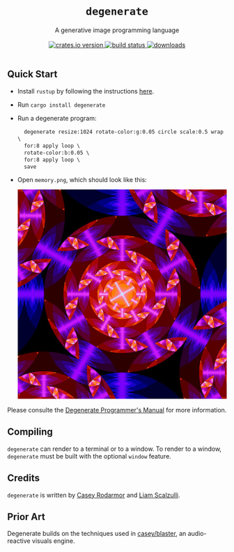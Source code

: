 <h1 align="center"><code>degenerate</code></h1>
<div align="center">A generative image programming language</div>
<br>
<div align="center">
  <a href="https://crates.io/crates/degenerate">
    <img src="https://img.shields.io/crates/v/degenerate.svg" alt="crates.io version">
  </a>
  <a href="https://github.com/casey/degenerate/actions">
    <img src="https://github.com/casey/degenerate/workflows/CI/badge.svg" alt="build status">
  </a>
  <a href="https://github.com/casey/degenerate/releases">
    <img src="https://img.shields.io/github/downloads/casey/degenerate/total.svg" alt="downloads">
  </a>
</div>
<br>

## Quick Start

- Install `rustup` by following the instructions [here](https://rustup.rs/).
- Run `cargo install degenerate`
- Run a degenerate program:
  ```
    degenerate resize:1024 rotate-color:g:0.05 circle scale:0.5 wrap \
    for:8 apply loop \
    rotate-color:b:0.05 \
    for:8 apply loop \
    save
  ```
- Open `memory.png`, which should look like this:

  ![gorgeous example image](example.jpg)

Please consulte the
[Degenerate Programmer's Manual](https://degenerate.computer/man) for more
information.

## Compiling

`degenerate` can render to a terminal or to a window. To render to a window,
`degenerate` must be built with the optional `window` feature.

## Credits

`degenerate` is written by [Casey Rodarmor](https://rodarmor.com) and
[Liam Scalzulli](https://liam.rs).

## Prior Art

Degenerate builds on the techniques used in
[casey/blaster](https://github.com/casey/blaster), an audio-reactive visuals
engine.

